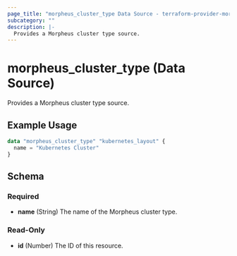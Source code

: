 ```yaml
---
page_title: "morpheus_cluster_type Data Source - terraform-provider-morpheus"
subcategory: ""
description: |-
  Provides a Morpheus cluster type source.
---
```


# morpheus_cluster_type (Data Source)

Provides a Morpheus cluster type source.

## Example Usage

```terraform
data "morpheus_cluster_type" "kubernetes_layout" {
  name = "Kubernetes Cluster"
}
```

<!-- schema generated by tfplugindocs -->
## Schema

### Required

- **name** (String) The name of the Morpheus cluster type.

### Read-Only

- **id** (Number) The ID of this resource.
